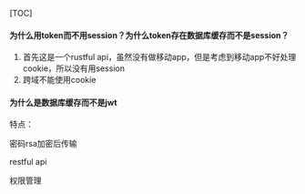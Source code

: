 [TOC]

#### 为什么用token而不用session？为什么token存在数据库缓存而不是session？

1. 首先这是一个rustful api，虽然没有做移动app，但是考虑到移动app不好处理cookie，所以没有用session
2. 跨域不能使用cookie

#### 为什么是数据库缓存而不是jwt







特点：

密码rsa加密后传输

restful api

权限管理

